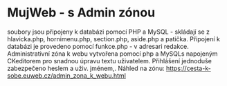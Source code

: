 # MujWeb - s Admin zónou
soubory jsou připojeny k databázi pomocí PHP a MySQL - skládají se z hlavicka.php, hornimenu.php, section.php, aside.php a patička. Připojení k databázi je provedeno pomocí funkce.php - v adresari redakce.
Administrativní zóna k webu vytvořena pomocí php a MySQLs napojeným CKeditorem pro snadnou úpravu textu uživatelem. Přihlášení jednoduše zabezpečeno heslem a uživ. jménem,. Náhled na zónu:
https://cesta-k-sobe.euweb.cz/admin_zona_k_webu.html
